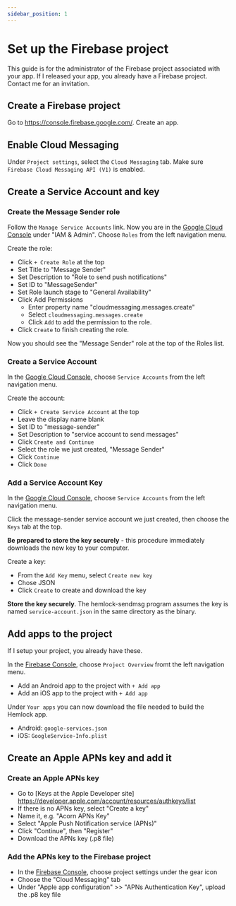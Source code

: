 ```yaml
---
sidebar_position: 1
---
```

# Set up the Firebase project

This guide is for the administrator of the Firebase project associated with your app.  If I released your app, you already have a Firebase project.  Contact me for an invitation.

## Create a Firebase project

Go to https://console.firebase.google.com/.  Create an app.

## Enable Cloud Messaging

Under `Project settings`, select the `Cloud Messaging` tab.  Make sure `Firebase Cloud Messaging API (V1)` is enabled.

## Create a Service Account and key

### Create the Message Sender role

Follow the `Manage Service Accounts` link.  Now you are in the [Google Cloud Console](https://console.cloud.google.com/iam-admin/serviceaccounts) under "IAM & Admin".  Choose `Roles` from the left navigation menu.

Create the role:
* Click `+ Create Role` at the top
* Set Title to "Message Sender"
* Set Description to "Role to send push notifications"
* Set ID to "MessageSender"
* Set Role launch stage to "General Availability"
* Click Add Permissions
  * Enter property name "cloudmessaging.messages.create"
  * Select `cloudmessaging.messages.create`
  * Click `Add` to add the permission to the role.
* Click `Create` to finish creating the role.

Now you should see the "Message Sender" role at the top of the Roles list.

### Create a Service Account

In the [Google Cloud Console](https://console.cloud.google.com/iam-admin/), choose `Service Accounts` from the left navigation menu.

Create the account:
* Click `+ Create Service Account` at the top
* Leave the display name blank
* Set ID to "message-sender"
* Set Description to "service account to send messages"
* Click `Create and Continue`
* Select the role we just created, "Message Sender"
* Click `Continue`
* Click `Done`

### Add a Service Account Key

In the [Google Cloud Console](https://console.cloud.google.com/iam-admin/), choose `Service Accounts` from the left navigation menu.

Click the message-sender service account we just created, then choose the `Keys` tab at the top.

**Be prepared to store the key securely** - this procedure immediately downloads the new key to your computer.

Create a key:
* From the `Add Key` menu, select `Create new key`
* Chose JSON
* Click `Create` to create and download the key

**Store the key securely**.  The hemlock-sendmsg program assumes the key is named `service-account.json` in the same directory as the binary.

## Add apps to the project

If I setup your project, you already have these.

In the [Firebase Console](https://console.firebase.google.com/), choose `Project Overview` fromt the left navigation menu.

* Add an Android app to the project with `+ Add app`
* Add an iOS app to the project with `+ Add app`

Under `Your apps` you can now download the file needed to build the Hemlock app.
* Android: `google-services.json`
* iOS: `GoogleService-Info.plist`

## Create an Apple APNs key and add it

### Create an Apple APNs key

* Go to [Keys at the Apple Developer site] https://developer.apple.com/account/resources/authkeys/list
* If there is no APNs key, select "Create a key"
* Name it, e.g. "Acorn APNs Key"
* Select "Apple Push Notification service (APNs)"
* Click "Continue", then "Register"
* Download the APNs key (.p8 file)

### Add the APNs key to the Firebase project

* In the [Firebase Console](https://console.firebase.google.com/), choose project settings under the gear icon
* Choose the "Cloud Messaging" tab
* Under "Apple app configuration" >> "APNs Authentication Key", upload the .p8 key file
